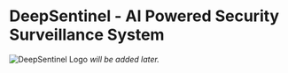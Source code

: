 # DeepSentinel - AI Powered Security Surveillance System

![DeepSentinel Logo](docs/logo.png) _will be added later._

